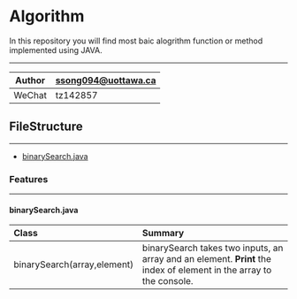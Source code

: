 Algorithm
=========
In this repository you will find most baic alogrithm function or method implemented using JAVA.
****

|Author|ssong094@uottawa.ca|
|---|---
|WeChat|tz142857

## FileStructure
----------------
* [binarySearch.java](#binarySearch.java)


### Features
------------
#### binarySearch.java  

|Class|Summary|
|:-----|:---- 
|binarySearch(array,element)|binarySearch takes two inputs, an array and an element. **Print** the index of element in the array to the console.|
